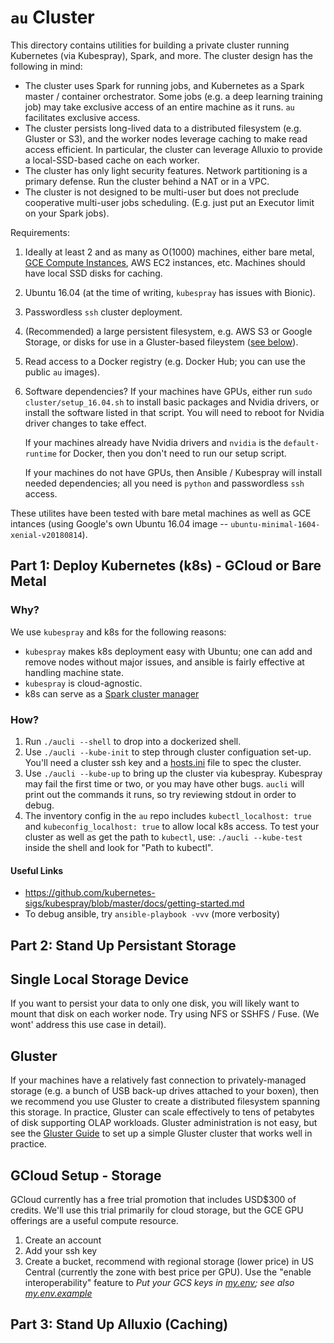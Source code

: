 # `au` Cluster

This directory contains utilities for building a private cluster running
Kubernetes (via Kubespray), Spark, and more.  The cluster design has the
following in mind:
 * The cluster uses Spark for running jobs, and Kubernetes as a Spark master / 
      container orchestrator.  Some jobs (e.g. a deep learning training job)
      may take exclusive access of an entire machine as it runs.
      `au` facilitates exclusive access.
 * The cluster persists long-lived data to a distributed filesystem (e.g. 
      Gluster or S3), and the worker nodes leverage caching to make
      read access efficient.  In particular, the cluster can leverage
      Alluxio to provide a local-SSD-based cache on each worker.
 * The cluster has only light security features.  Network partitioning is
      a primary defense.  Run the cluster behind a NAT or in a VPC.
 * The cluster is not designed to be multi-user but does not preclude
      cooperative multi-user jobs scheduling.  (E.g. just put an Executor
      limit on your Spark jobs).

Requirements:
 1. Ideally at least 2 and as many as O(1000) machines, either bare metal, 
      [GCE Compute Instances](https://cloud.google.com/free/), AWS EC2
      instances, etc.  Machines should have local SSD disks for caching.
 2. Ubuntu 16.04 (at the time of writing, `kubespray` has issues with Bionic).
 3. Passwordless `ssh` cluster deployment.
 4. (Recommended) a large persistent filesystem, e.g. AWS S3 or Google Storage,
      or disks for use in a Gluster-based fileystem ([see below](#Gluster)).
 5. Read access to a Docker registry (e.g. Docker Hub; you can use the
      public `au` images).
 6. Software dependencies?  If your machines have GPUs, either run
      `sudo cluster/setup_16.04.sh` to install basic packages and Nvidia
      drivers, or install the software listed in that script.  You will need to
      reboot for Nvidia driver changes to take effect.

      If your machines already have Nvidia drivers and `nvidia` is the
      `default-runtime` for Docker, then you don't need to run our setup
      script.

      If your machines do not have GPUs, then Ansible / Kubespray will install
      needed dependencies; all you need is `python` and passwordless `ssh` 
      access.

These utilites have been tested with bare metal machines as well as GCE intances
(using Google's own Ubuntu 16.04 image -- `ubuntu-minimal-1604-xenial-v20180814`).


## Part 1: Deploy Kubernetes (k8s) - GCloud or Bare Metal

### Why?

We use `kubespray` and k8s for the following reasons:
 * `kubespray` makes k8s deployment easy with Ubuntu; one can add and remove
        nodes without major issues, and ansible is fairly effective at
        handling machine state.
 * `kubespray` is cloud-agnostic.
 * k8s can serve as a [Spark cluster manager](https://spark.apache.org/docs/latest/running-on-kubernetes.html)

### How?

 1. Run `./aucli --shell` to drop into a dockerized shell.
 2. Use `./aucli --kube-init` to step through cluster configuation set-up.
       You'll need a cluster ssh key and a [hosts.ini](kubespray/inventory/default/hosts.ini.example)
       file to spec the cluster.
 3. Use `./aucli --kube-up` to bring up the cluster via kubespray.  Kubespray
       may fail the first time or two, or you may have other bugs.  `aucli`
       will print out the commands it runs, so try reviewing stdout in order
       to debug.
 4. The inventory config in the `au` repo includes `kubectl_localhost: true`
       and `kubeconfig_localhost: true` to allow local k8s access.  To test
       your cluster as well as get the path to `kubectl`, use:
              ```./aucli --kube-test```
       inside the shell and look for "Path to kubectl".

#### Useful Links
 * https://github.com/kubernetes-sigs/kubespray/blob/master/docs/getting-started.md
 * To debug ansible, try `ansible-playbook -vvv` (more verbosity)


## Part 2: Stand Up Persistant Storage

## Single Local Storage Device

If you want to persist your data to only one disk, you will likely want to
mount that disk on each worker node.  Try using NFS or SSHFS / Fuse.  (We 
wont' address this use case in detail).

## Gluster

If your machines have a relatively fast connection to privately-managed 
storage (e.g. a bunch of USB back-up drives attached to your boxen), then 
we recommend you use Gluster to create a distributed filesystem spanning
this storage.  In practice, Gluster can scale effectively to tens of 
petabytes of disk supporting OLAP workloads.  Gluster administration is not
easy, but see the [Gluster Guide](gluster/) to set up a simple Gluster cluster
that works well in practice.

## GCloud Setup - Storage

GCloud currently has a free trial promotion that includes USD$300 of
credits.  We'll use this trial primarily for cloud storage, but the
GCE GPU offerings are a useful compute resource.

1. Create an account
2. Add your ssh key
3. Create a bucket, recommend with regional storage (lower price)
      in US Central (currently the zone with best price per GPU).
      Use the "enable interoperability" feature to 
   *Put your GCS keys in [my.env](../.gitignore#L2); see also
   [my.env.example](../my.env.example)*


## Part 3: Stand Up Alluxio (Caching)

